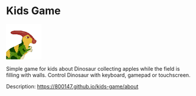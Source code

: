 # Kids Game

![icon](img/favicon.png)

Simple game for kids about Dinosaur collecting apples while the field is filling with walls. Control Dinosaur with keyboard, gamepad or touchscreen.

Description: <https://800147.github.io/kids-game/about>
